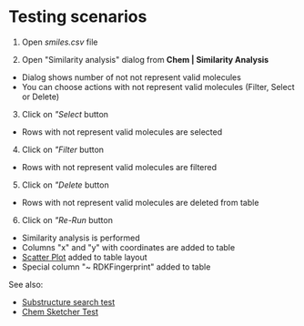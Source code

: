 <!-- TITLE: Tests: Similarity analysis -->
<!-- SUBTITLE: -->

# Testing scenarios

1. Open *smiles.csv* file

2. Open "Similarity analysis" dialog from **Chem | Similarity Analysis**

* Dialog shows number of not not represent valid molecules
* You can choose actions with not represent valid molecules (Filter, Select or Delete)

3. Click on *"Select* button

* Rows with not represent valid molecules are selected

4. Click on *"Filter* button

* Rows with not represent valid molecules are filtered

5. Click on *"Delete* button

* Rows with not represent valid molecules are deleted from table

6. Click on *"Re-Run* button

* Similarity analysis is performed
* Columns "x" and "y" with coordinates are added to table
* [Scatter Plot](../../visualize/viewers/scatter-plot.md) added to table layout
* Special column "~ RDKFingerprint" added to table

See also:

* [Substructure search test](substructure-search-test.md)
* [Chem Sketcher Test](chem-sketcher-test.md)
